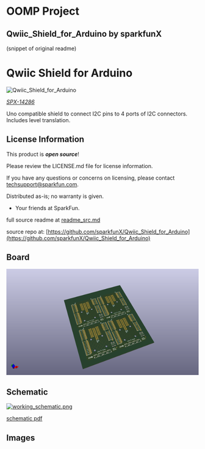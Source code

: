 # OOMP Project  
## Qwiic_Shield_for_Arduino  by sparkfunX  
  
(snippet of original readme)  
  
Qwiic Shield for Arduino  
========================================  
  
![Qwiic_Shield_for_Arduino](https://cdn.sparkfun.com//assets/parts/1/2/2/4/5/Qwiic_Shield_for_Arduino_X1.1_04.jpg)  
  
[*SPX-14286*](https://www.sparkfun.com/products/14286)  
  
Uno compatible shield to connect I2C pins to 4 ports of I2C connectors. Includes level translation.  
  
License Information  
-------------------  
  
This product is _**open source**_!  
  
Please review the LICENSE.md file for license information.  
  
If you have any questions or concerns on licensing, please contact techsupport@sparkfun.com.  
  
Distributed as-is; no warranty is given.  
  
- Your friends at SparkFun.  
  
_<COLLABORATION CREDIT>_  
  
  
  
  
  full source readme at [readme_src.md](readme_src.md)  
  
source repo at: [https://github.com/sparkfunX/Qwiic_Shield_for_Arduino](https://github.com/sparkfunX/Qwiic_Shield_for_Arduino)  
## Board  
  
[![working_3d.png](working_3d_600.png)](working_3d.png)  
## Schematic  
  
[![working_schematic.png](working_schematic_600.png)](working_schematic.png)  
  
[schematic pdf](working_schematic.pdf)  
## Images  
